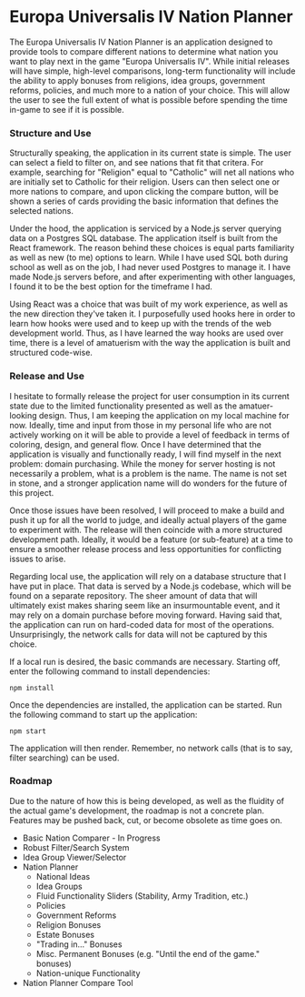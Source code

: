 # Europa Universalis IV Nation Planner

The Europa Universalis IV Nation Planner is an application designed to provide tools to compare different nations to determine what nation you want to play next in the game "Europa Universalis IV". While initial releases will have simple, high-level comparisons, long-term functionality will include the ability to apply bonuses from religions, idea groups, government reforms, policies, and much more to a nation of your choice. This will allow the user to see the full extent of what is possible before spending the time in-game to see if it is possible.

### Structure and Use

Structurally speaking, the application in its current state is simple. The user can select a field to filter on, and see nations that fit that critera. For example, searching for "Religion" equal to "Catholic" will net all nations who are initially set to Catholic for their religion. Users can then select one or more nations to compare, and upon clicking the compare button, will be shown a series of cards providing the basic information that defines the selected nations.

Under the hood, the application is serviced by a Node.js server querying data on a Postgres SQL database. The application itself is built from the React framework. The reason behind these choices is equal parts familiarity as well as new (to me) options to learn. While I have used SQL both during school as well as on the job, I had never used Postgres to manage it. I have made Node.js servers before, and after experimenting with other languages, I found it to be the best option for the timeframe I had.

Using React was a choice that was built of my work experience, as well as the new direction they've taken it. I purposefully used hooks here in order to learn how hooks were used and to keep up with the trends of the web development world. Thus, as I have learned the way hooks are used over time, there is a level of amatuerism with the way the application is built and structured code-wise.

### Release and Use

I hesitate to formally release the project for user consumption in its current state due to the limited functionality presented as well as the amatuer-looking design. Thus, I am keeping the application on my local machine for now. Ideally, time and input from those in my personal life who are not actively working on it will be able to provide a level of feedback in terms of coloring, design, and general flow. Once I have determined that the application is visually and functionally ready, I will find myself in the next problem: domain purchasing. While the money for server hosting is not necessarily a problem, what is a problem is the name. The name is not set in stone, and a stronger application name will do wonders for the future of this project.

Once those issues have been resolved, I will proceed to make a build and push it up for all the world to judge, and ideally actual players of the game to experiment with. The release will then coincide with a more structured development path. Ideally, it would be a feature (or sub-feature) at a time to ensure a smoother release process and less opportunities for conflicting issues to arise.

Regarding local use, the application will rely on a database structure that I have put in place. That data is served by a Node.js codebase, which will be found on a separate repository. The sheer amount of data that will ultimately exist makes sharing seem like an insurmountable event, and it may rely on a domain purchase before moving forward. Having said that, the application can run on hard-coded data for most of the operations. Unsurprisingly, the network calls for data will not be captured by this choice.

If a local run is desired, the basic commands are necessary. Starting off, enter the following command to install dependencies:
```
npm install
```
Once the dependencies are installed, the application can be started. Run the following command to start up the application:

```
npm start
```

The application will then render. Remember, no network calls (that is to say, filter searching) can be used.

### Roadmap

Due to the nature of how this is being developed, as well as the fluidity of the actual game's development, the roadmap is not a concrete plan. Features may be pushed back, cut, or become obsolete as time goes on.

* Basic Nation Comparer - In Progress
* Robust Filter/Search System
* Idea Group Viewer/Selector
* Nation Planner
  - National Ideas
  - Idea Groups
  - Fluid Functionality Sliders (Stability, Army Tradition, etc.)
  - Policies
  - Government Reforms
  - Religion Bonuses
  - Estate Bonuses
  - "Trading in..." Bonuses
  - Misc. Permanent Bonuses (e.g. "Until the end of the game." bonuses)
  - Nation-unique Functionality
* Nation Planner Compare Tool